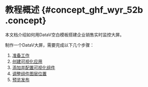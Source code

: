 # 教程概述 {#concept_ghf_wyr_52b .concept}

本文档介绍如何用DataV空白模板搭建企业销售实时监控大屏。

制作一个DataV大屏，需要完成以下几个步骤：

1.  [准备工作](cn.zh-CN/快速入门/制作大屏（空白画布篇）/准备工作.md#) 
2.  [创建可视化应用](cn.zh-CN/快速入门/制作大屏（空白画布篇）/创建可视化应用.md#) 
3.  [添加并配置可视化组件](cn.zh-CN/.md#) 
4.  [调整组件图层位置](cn.zh-CN/快速入门/制作大屏（空白画布篇）/调整组件图层和位置.md#)
5.  [预览发布](cn.zh-CN/快速入门/制作大屏（空白画布篇）/预览发布.md#)

